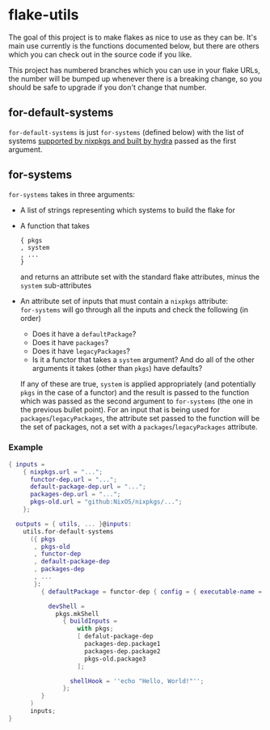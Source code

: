 # flake-utils

The goal of this project is to make flakes as nice to use as they can be. It's main use currently is the functions documented below, but there are others which you can check out in the source code if you like.

This project has numbered branches which you can use in your flake URLs, the number will be bumped up whenever there is a breaking change, so you should be safe to upgrade if you don't change that number.

## for-default-systems

`for-default-systems` is just `for-systems` (defined below) with the list of systems [supported by nixpkgs and built by hydra](https://github.com/numtide/flake-utils/blob/c6169a2772643c4a93a0b5ac1c61e296cba68544/default.nix#L2) passed as the first argument.

## for-systems

`for-systems` takes in three arguments:

- A list of strings representing which systems to build the flake for
- A function that takes

  ```
  { pkgs
  , system
  , ...
  }
  ```

  and returns an attribute set with the standard flake attributes, minus the `system` sub-attributes
- An attribute set of inputs that must contain a `nixpkgs` attribute:\
  `for-systems` will go through all the inputs and check the following (in order)
    - Does it have a `defaultPackage`?
    - Does it have `packages`?
    - Does it have `legacyPackages`?
    - Is it a functor that takes a `system` argument? And do all of the other arguments it takes (other than `pkgs`) have defaults?

  If any of these are true, `system` is applied appropriately (and potentially `pkgs` in the case of a functor) and the result is passed to the function which was passed as the second argument to `for-systems` (the one in the previous bullet point). For an input that is being used for `packages`/`legacyPackages`, the attribute set passed to the function will be the set of packages, not a set with a `packages`/`legacyPackages` attribute.


### Example

```nix
{ inputs =
    { nixpkgs.url = "...";
      functor-dep.url = "...";
      default-package-dep.url = "...";
      packages-dep.url = "...";
      pkgs-old.url = "github:NixOS/nixpkgs/...";
    };

  outputs = { utils, ... }@inputs:
    utils.for-default-systems
      ({ pkgs
       , pkgs-old
       , functor-dep
       , default-package-dep
       , packages-dep
       , ...
       }:
         { defaultPackage = functor-dep { config = { executable-name = "example"; }; };

           devShell =
             pkgs.mkShell
               { buildInputs =
                   with pkgs;
                   [ defalut-package-dep
                     packages-dep.package1
                     packages-dep.package2
                     pkgs-old.package3
                   ];

                 shellHook = ''echo "Hello, World!"'';
               };
         }
      )
      inputs;
}
```
